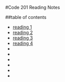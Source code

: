 #Code 201 Reading Notes

##table of contents 
- [reading 1](/reading-notes/reading-01.md)
- [reading 2](/reading-notes/reading-02.md)
- [reading 3](/reading-notes/reading-03.md)
- [reading 4](reading-notes/reading-04.md)
- 
- 
- 
- 
- 
- 